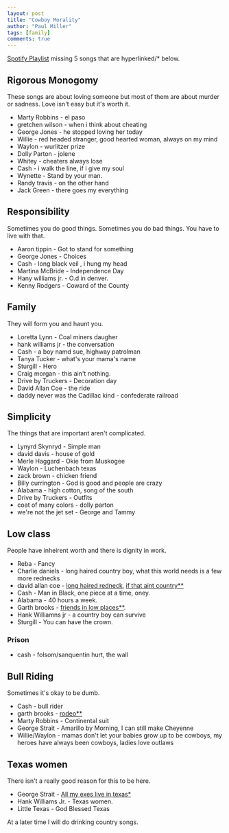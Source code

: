 ```yaml
--- 
layout: post
title: "Cowboy Morality"
author: "Paul Miller"
tags: [family]
comments: true
---
```


[Spotify Playlist](https://open.spotify.com/user/126772449/playlist/6rhFwlWnRaBjOZEvohDhLZ?si=EyW4sZGdQx-oRxk-ROUftg) missing 5 songs that are hyperlinked/* below. 

## Rigorous Monogomy
These songs are about loving someone but most of them are about murder or sadness. Love isn't easy but it's worth it. 
- Marty Robbins - el paso
- gretchen wilson - when i think about cheating 
- George Jones -  he stopped loving her today
- Willie  - red headed stranger,  good hearted woman, always on my mind
- Waylon - wurlitzer prize
- Dolly Parton - jolene
- Whitey - cheaters always lose 
- Cash -  i walk the line,  if i give my soul
- Wynette - Stand by your man. 
- Randy travis - on the other hand
- Jack Green - there goes my everything 

## Responsibility
Sometimes you do good things. Sometimes you do bad things. You have to live with that. 
- Aaron tippin - Got to stand for something
- George Jones - Choices
- Cash - long black veil , i hung my head
- Martina McBride - Independence Day 
- Hany williams jr. - O.d in denver. 
- Kenny Rodgers - Coward of the County

## Family
They will form you and haunt you. 
- Loretta Lynn -  Coal miners daugher
- hank williams jr - the conversation 
- Cash - a boy namd sue, highway patrolman
- Tanya Tucker - what's your mama's name
- Sturgill - Hero
- Craig morgan - this ain't nothing.
- Drive by Truckers - Decoration day
- David Allan Coe - the ride
- daddy never was the Cadillac kind - confederate railroad

## Simplicity 
The things that are important aren't complicated. 
- Lynyrd Skynryd - Simple man 
- david davis - house of gold 
- Merle Haggard - Okie from Muskogee
- Waylon - Luchenbach texas
- zack brown - chicken friend
- Billy currington - God is good and people are crazy
- Alabama - high cotton, song of the south
- Drive by Truckers - Outfits
- coat of many colors - dolly parton
- we're not the jet set - George and Tammy


## Low class 
People have inheirent worth and there is dignity in work. 
- Reba - Fancy
- Charlie daniels - long haired country boy,  what this world needs is a few more rednecks
- david allan coe - [long haired redneck](https://www.youtube.com/watch?v=bplt6CQ3MyE), [if that aint country**](https://www.youtube.com/watch?v=OhEHB0a7Uyg)
- Cash - Man in Black, one piece at a time, oney. 
- Alabama  - 40 hours a week. 
- Garth brooks - [friends in low places**](https://www.youtube.com/watch?v=mvCgSqPZ4EM). 
- Hank Williamns jr - a country boy can survive
- Sturgill - You can have the crown. 
### Prison 
- cash - folsom/sanquentin hurt, the wall

## Bull Riding
Sometimes it's okay to be dumb. 
- Cash - bull rider
- garth brooks - [rodeo**](https://www.youtube.com/watch?v=8tppP__t-zA)
- Marty Robbins - Continental suit
- George Strait - Amarillo by Morning, I can still make Cheyenne
- Willie/Waylon - mamas don't let your babies grow up to be cowboys,  my heroes have always been cowboys, ladies love outlaws

## Texas women
There isn't a really good reason for this to be here. 
- George Strait - [All my exes live in texas*](https://www.youtube.com/watch?v=lMNw_-yUm_0)
- Hank Williams Jr. - Texas women. 
- Little Texas - God Blessed Texas


At a later time I will do drinking country songs. 



